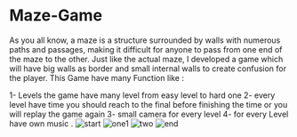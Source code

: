 # Maze-Game

As you all know, a maze is a structure surrounded by walls with numerous paths and passages, making it difficult for anyone to pass from one end of the maze to the other. Just like the actual maze, I developed a game which will have big walls as border and small internal walls to create confusion for the player. This Game have many Function like :

1- Levels the game have many level from easy level to hard one
2- every level have time you should reach to the final before finishing the time or you will replay the game again
3- small camera for every level
4- for every Level have own music .
![start](https://user-images.githubusercontent.com/38508098/112303915-87287480-8ca5-11eb-8806-30cf4e235dc1.PNG)
![one1](https://user-images.githubusercontent.com/38508098/112303898-8394ed80-8ca5-11eb-82f2-a407b67e182f.PNG)
![two](https://user-images.githubusercontent.com/38508098/112303929-8bed2880-8ca5-11eb-9b8b-4cb172f3f407.PNG)
![end](https://user-images.githubusercontent.com/38508098/112303883-7d9f0c80-8ca5-11eb-8502-997de670ec7a.PNG)

